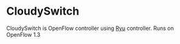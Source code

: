CloudySwitch
============

CloudySwitch is OpenFlow controller using [Ryu](https://github.com/osrg/ryu) controller. Runs on OpenFlow 1.3
